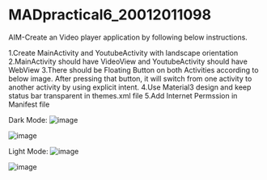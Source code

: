# MADpractical6_20012011098

AIM-Create an Video player application by following below instructions.

1.Create MainActivity and YoutubeActivity with landscape orientation 2.MainActivity should have VideoView and YoutubeActivity should have WebView 3.There should be Floating Button on both Activities according to below image. After pressing that button, it will switch from one activity to another activity by using explicit intent. 4.Use Material3 design and keep status bar transparent in themes.xml file 5.Add Internet Permssion in Manifest file

Dark Mode:
![image](https://user-images.githubusercontent.com/110656702/191285740-aa070dd4-7427-43c8-825a-a16922755fbf.png)

![image](https://user-images.githubusercontent.com/110656702/191285887-08aa9837-c809-47f9-a558-6bdec529d45f.png)

Light Mode:
![image](https://user-images.githubusercontent.com/110656702/191286031-e12e53d9-e259-44f4-a343-07b258655ae0.png)

![image](https://user-images.githubusercontent.com/110656702/191286110-239f83ed-84e9-4fb1-aea4-8c523e429160.png)
